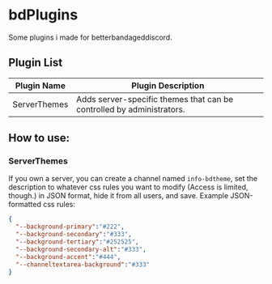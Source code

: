 # bdPlugins
Some plugins i made for betterbandageddiscord.


## Plugin List
| Plugin Name | Plugin Description |
| ----------- | ------------------ |
| ServerThemes | Adds server-specific themes that can be controlled by administrators. |



## How to use:
### ServerThemes
If you own a server, you can create a channel named `info-bdtheme`, set the description to whatever css rules you want to modify (Access is limited, though.) in JSON format, hide it from all users, and save.
Example JSON-formatted css rules:
```json
{
  "--background-primary":"#222",
  "--background-secondary":"#333",
  "--background-tertiary":"#252525",
  "--background-secondary-alt":"#333",
  "--background-accent":"#444",
  "--channeltextarea-background":"#333"
}
```
